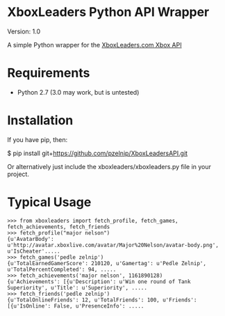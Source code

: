 XboxLeaders Python API Wrapper
===================

Version: 1.0

A simple Python wrapper for the [XboxLeaders.com Xbox API](http://www.xboxleaders.com/docs/api)


Requirements
============

* Python 2.7 (3.0 may work, but is untested) 


Installation
============

If you have pip, then:

$ pip install git+https://github.com/pzelnip/XboxLeadersAPI.git

Or alternatively just include the xboxleaders/xboxleaders.py file in your
project.


Typical Usage
=============

    >>> from xboxleaders import fetch_profile, fetch_games, fetch_achievements, fetch_friends
    >>> fetch_profile("major nelson")
    {u'AvatarBody': u'http://avatar.xboxlive.com/avatar/Major%20Nelson/avatar-body.png', u'IsCheater'.....
    >>> fetch_games('pedle zelnip')
    {u'TotalEarnedGamerScore': 210120, u'Gamertag': u'Pedle Zelnip', u'TotalPercentCompleted': 94, ..... 
    >>> fetch_achievements('major nelson', 1161890128)
    {u'Achievements': [{u'Description': u'Win one round of Tank Superiority', u'Title': u'Superiority', .....
    >>> fetch_friends('pedle zelnip')
    {u'TotalOnlineFriends': 12, u'TotalFriends': 100, u'Friends': [{u'IsOnline': False, u'PresenceInfo': .....
